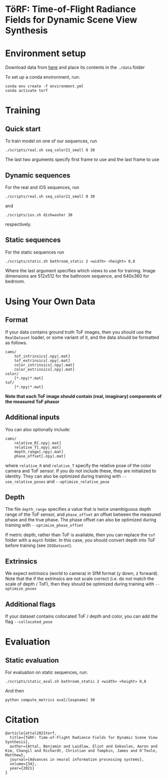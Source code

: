 # TöRF: Time-of-Flight Radiance Fields for Dynamic Scene View Synthesis

# Environment setup

Download data from [here](https://drive.google.com/drive/folders/18QsJeCYjqtfYCtduzeDMuulgW6EpF4wO?usp=sharing) and place its contents in the `./data` folder

To set up a conda environment, run:

```
conda env create -f environment.yml
conda activate torf
```

# Training

## Quick start

To train model on one of our sequences, run

```
./scripts/real.sh seq_color21_small 0 30
```

The last two arguments specify first frame to use and the last frame to use

## Dynamic sequences

For the real and iOS sequences, run

```
./scripts/real.sh seq_color21_small 0 30
```

and 

```
./scripts/ios.sh dishwasher 30
```

respectively.

## Static sequences

For the static sequences run

```
./scripts/static.sh bathroom_static 2 <width> <height> 0,8 
```

Where the last argument specifies which views to use for training. Image dimensions are 512x512 for the bathroom sequence, and 640x360 for bedroom.

# Using Your Own Data

## Format

If your data contains ground truth ToF images, then you should use the `RealDataset` loader, or some variant of it, and the data should be formatted as follows.

```
cams/
    tof_intrinsics[.npy|.mat]
    tof_extrinsics[.npy|.mat]
    color_intrinsics[.npy|.mat]
    color_extrinsics[.npy|.mat]
color/
    [*.npy|*.mat]
tof/
    [*.npy|*.mat]
```

**Note that each ToF image should contain (real, imaginary) components of the measured ToF phasor**

## Additional inputs

You can also optionally include:

```
cams/
    relative_R[.npy|.mat]
    relative_T[.npy|.mat]
    depth_range[.npy|.mat]
    phase_offset[.npy|.mat]
```

where `relative_R` and `relative_T` specify the relative pose of the color camera and ToF sensor. If you do not include these, they are initialized to identity. They can also be optimized during training with `--use_relative_poses` and `--optimize_relative_pose`

## Depth

The file `depth_range` specifies a value that is twice unambiguous depth range of the ToF sensor, and `phase_offset` an offset between the measured phase and the true phase. The phase offset can also be optimized during training with `--optimize_phase_offset`

If metric depth, rather than ToF is available, then you can replace the `tof` folder with a `depth` folder. In this case, you should convert depth into ToF before training (see `IOSDataset`).

## Extrinsics

We expect extrinsics (world to camera) in SfM format (y down, z forward). Note that the if the extrinsics are not scale correct (i.e. do not match the scale of depth / ToF), then they should be optimized during training with ``--optimize_poses``

## Additional flags

If your dataset contains collocated ToF / depth and color, you can add the flag `--collocated_pose`


# Evaluation

## Static evaluation

For evaluation on static sequences, run:

```
./scripts/static_eval.sh bathroom_static 2 <width> <height> 0,8
```

And then

```
python compute_metrics eval/[expname] 30
```

# Citation

```
@article{attal2021torf,
  title={TöRF: Time-of-Flight Radiance Fields for Dynamic Scene View Synthesis},
  author={Attal, Benjamin and Laidlaw, Eliot and Gokaslan, Aaron and Kim, Changil and Richardt, Christian and Tompkin, James and O'Toole, Matthew},
  journal={Advances in neural information processing systems},
  volume={34},
  year={2021}
}
```